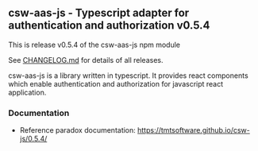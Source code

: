 ## csw-aas-js - Typescript adapter for authentication and authorization v0.5.4

This is release v0.5.4 of the csw-aas-js npm module

See [CHANGELOG.md](CHANGELOG.md) for details of all releases.

csw-aas-js is a library written in typescript. It provides react components which enable
authentication and authorization for javascript react application.

### Documentation
- Reference paradox documentation: https://tmtsoftware.github.io/csw-js/0.5.4/
